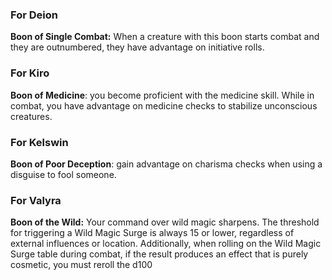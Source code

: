 ### For Deion
**Boon of Single Combat:** When a creature with this boon starts combat and they are outnumbered, they have advantage on initiative rolls. 

### For Kiro
**Boon of Medicine**: you become proficient with the medicine skill. While in combat, you have advantage on medicine checks to stabilize unconscious creatures. 

### For Kelswin
**Boon of Poor Deception**: gain advantage on charisma checks when using a disguise to fool someone. 

### For Valyra
**Boon of the Wild:** Your command over wild magic sharpens. The threshold for triggering a Wild Magic Surge is always 15 or lower, regardless of external influences or location. Additionally, when rolling on the Wild Magic Surge table during combat, if the result produces an effect that is purely cosmetic, you must reroll the d100 